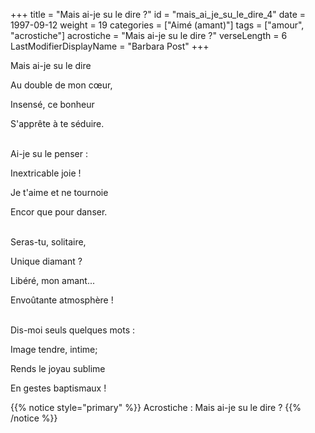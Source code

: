 +++
title = "Mais ai-je su le dire ?"
id = "mais_ai_je_su_le_dire_4"
date = 1997-09-12
weight = 19
categories = ["Aimé (amant)"]
tags = ["amour", "acrostiche"]
acrostiche = "Mais ai-je su le dire ?"
verseLength = 6
LastModifierDisplayName = "Barbara Post"
+++

Mais ai-je su le dire

Au double de mon cœur,

Insensé, ce bonheur

S'apprête à te séduire.

 \
Ai-je su le penser :

Inextricable joie !

Je t'aime et ne tournoie

Encor que pour danser.

 \
Seras-tu, solitaire,

Unique diamant ?

Libéré, mon amant...

Envoûtante atmosphère !

 \
Dis-moi seuls quelques mots :

Image tendre, intime;

Rends le joyau sublime

En gestes baptismaux !

{{% notice style="primary" %}}
Acrostiche : Mais ai-je su le dire ?
{{% /notice %}}

